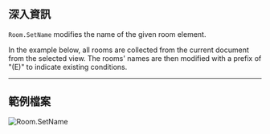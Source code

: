 ## 深入資訊
`Room.SetName` modifies the name of the given room element.

In the example below, all rooms are collected from the current document from the selected view. The rooms' names are then modified with a prefix of "(E)" to indicate existing conditions.
___
## 範例檔案

![Room.SetName](./Revit.Elements.Room.SetName_img.jpg)
